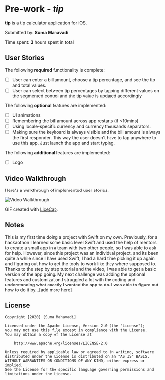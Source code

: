 # Pre-work - *tip*

**tip** is a tip calculator application for iOS.

Submitted by: **Suma Mahavadi**

Time spent: **3** hours spent in total

## User Stories

The following **required** functionality is complete:

* [ ] User can enter a bill amount, choose a tip percentage, and see the tip and total values.
* [ ] User can select between tip percentages by tapping different values on the segmented control and the tip value is updated accordingly

The following **optional** features are implemented:

* [ ] UI animations
* [ ] Remembering the bill amount across app restarts (if <10mins)
* [ ] Using locale-specific currency and currency thousands separators.
* [ ] Making sure the keyboard is always visible and the bill amount is always the first responder. This way the user doesn't have to tap anywhere to use this app. Just launch the app and start typing.

The following **additional** features are implemented:

- [ ] Logo

## Video Walkthrough

Here's a walkthrough of implemented user stories:

<img src='http://i.imgur.com/link/to/your/gif/file.gif' title='Video Walkthrough' width='' alt='Video Walkthrough' />

GIF created with [LiceCap](http://www.cockos.com/licecap/).

## Notes

This is my first time doing a project with Swift on my own. Previously, for a hackaothon I learned some basic level Swift and used the help of mentors to create a small app in a team with two other people, so I was able to ask for help. However, since this project was an individual project, and its been quite a while since I have used Swift, I had a hard time picking it up again and figuring out how to get the tools to work like they where supposed to. Thanks to the step by step tutorial and the video, I was able to get a basic version of the app going. My next challenge was adding the optional features and customization.I struggled a lot with the coding and understanding what exactly I wanted the app to do. I was able to figure out how to do it by...[add more here]

## License

    Copyright [2020] [Suma Mahavadi]

    Licensed under the Apache License, Version 2.0 (the "License");
    you may not use this file except in compliance with the License.
    You may obtain a copy of the License at

        http://www.apache.org/licenses/LICENSE-2.0

    Unless required by applicable law or agreed to in writing, software
    distributed under the License is distributed on an "AS IS" BASIS,
    WITHOUT WARRANTIES OR CONDITIONS OF ANY KIND, either express or implied.
    See the License for the specific language governing permissions and
    limitations under the License.

